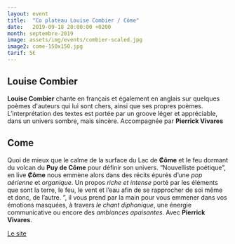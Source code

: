 ```yaml
---
layout: event
title:  "Co plateau Louise Combier / Côme"
date:   2019-09-18 20:00:00 +0200
month: septembre-2019
image: assets/img/events/combier-scaled.jpg
image2: come-150x150.jpg
tarif: 5€
---
```


## Louise Combier

**Louise Combier** chante en français et également en anglais sur quelques poèmes d'auteurs qui lui sont chers, ainsi que ses propres poèmes. L’interprétation des textes est portée par un groove léger et appréciable, dans un univers sombre, mais sincère. Accompagnée par **Pierrick Vivares**



## Come

Quoi de mieux que le calme de la surface du Lac de **Ȼôme** et le feu dormant du volcan du **Puy de Côme** pour définir son univers. “Nouvelliste poétique”, en live **Ȼôme** nous emmène alors dans des récits épurés d’une _pop aérienne_ et _organique_. Un propos _riche et intense_ porté par les éléments que sont la terre, le feu, le vent et l’eau afin de se rapprocher de soi même et donc, de l’autre. ”, il vous prend par la main pour vous emmener dans vos émotions masquées, à travers _le chant diphonique_, une énergie communicative ou encore des _ambiances apaisantes_. Avec **Pierrick Vivares**.

[Le site](http://come-officiel.com/)
